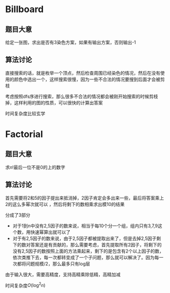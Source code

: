 # Billboard

## 题目大意

给定一张图，求出是否有3染色方案，如果有输出方案，否则输出-1

## 算法讨论

直接搜索的话，就是枚举一个顶点，然后检查周围已经染色的情况，然后在没有使用的颜色中选出一个，这样搜索很慢，因为一些不合法的情况要搜到后面才会被剪枝

考虑按照dfs序进行搜索，那么很多不合法的情况都会被刚开始搜索的时候剪枝掉，这样利用的图的性质，可以很快的计算出答案

时间复杂度比较玄学

# Factorial

## 题目大意

求$n!$最后一位不是0的上的数字

## 算法讨论

首先需要将2和5的因子提出来抵消掉，2因子肯定会多出来一些，最后将答案乘上2的这么多幂次就可以 ，然后将剩下的数相乘求出模10的结果

分成了3部分

- 对于1到n中没有2,5因子的数来说，相当于每10个分一个组，组内只有3,7,9这个数，用快速幂算出就可以了
- 对于有2,5因子的数来说，由于2,5因子都被提取出来了，但是去掉2,5因子剩下的数对答案还是有贡献的，那么需要考虑，首先提取所有2因子，将剩下的没有2,5因子的数按照上面的方法乘起来，剩下的是包含有2个以上因子的数，依次类推下去，每一次都转变成了一个子问题，那么就可以解决了。因为每一次都将问题规模/2，那么最多只有log层

由于输入很大，需要高精度，支持高精乘除低精，高精加减

时间复杂度$O(\log ^2n)$

